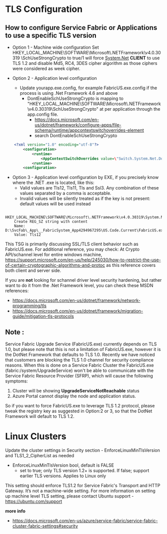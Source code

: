 # TLS Configuration

## How to configure Service Fabric or Applications to use a specific TLS version

- Option 1 - Machine wide configuration
    Set HKEY\_LOCAL\_MACHINE\\SOFTWARE\\Microsoft\\.NETFramework\\v4.0.30319 \\SchUseStrongCrypto to true/1 will force [System.Net](https://docs.microsoft.com/en-us/dotnet/api/system.net?view=netframework-4.7.2) **CLIENT** to use TLS 1.2 and disable Md5, RC4, 3DES cipher algorithm as those ciphers were considered as week cipher. 

- Option 2 - Application level configuration
    - Update yourapp.exe.config, for example FabricUS.exe.config if the process is using .Net Framework 4.6 and above
        - DontEnableSchUseStrongCrypto is mapping to "HKEY_LOCAL_MACHINE\\SOFTWARE\\Microsoft\\.NETFramework\\v4.0.30319\\SchUseStrongCrypto" at per application through the app.config file.
            - <https://docs.microsoft.com/en-us/dotnet/framework/configure-apps/file-schema/runtime/appcontextswitchoverrides-element>
            - search DontEnableSchUseStrongCrypto

```xml
    <?xml version="1.0" encoding="utf-8"?>
        <configuration>
            <runtime>
                <AppContextSwitchOverrides value=\"Switch.System.Net.DontEnableSchUseStrongCrypto=false\"/>
            <runtime>
        <configuration>
```

- Option 3 - Application level configuration by EXE, if you precisely know where the .NET .exe is located, like this:
    - Valid values are Tls12, Tls11, Tls and Ssl3. Any combination of these values separated by a comma is acceptable.
    - Invalid values will be silently treated as if the key is not present: default values will be used instead

```
    HKEY_LOCAL_MACHINE\SOFTWARE\Microsoft\.NETFramework\v4.0.30319\System.Net.ServicePointManager.SecurityProtocol
    Create REG_SZ string with content
    Name: D:\SvcFab\_App\__FabricSystem_App4294967295\US.Code.Current\FabricUS.exe
    Value: Tls12
```

This TSG is primarily discussing SSL/TLS client behavior such as FabricUS.exe. For additional reference, you may check:
At Crypto API/schannel level for entire windows machine, <https://support.microsoft.com/en-us/help/245030/how-to-restrict-the-use-of-certain-cryptographic-algorithms-and-protoc> as this reference covers both client and server side.

If you are **not** looking for schannel driver level security hardening,  but rather want to do it from the .Net Framework level, you can check these MSDN references:
- <https://docs.microsoft.com/en-us/dotnet/framework/network-programming/tls>
- <https://docs.microsoft.com/en-us/dotnet/framework/migration-guide/mitigation-tls-protocols>

## **Note :**
Service Fabric Upgrade Service (FabricUS.exe) currently depends on TLS 1.0, but please note that this is not a limitation of FabricUS.exe, however it is the DotNet Framework that defaults to TLS 1.0.  Recently we have noticed that customers are blocking the TLS 1.0 channel for security compliance reasons.  When this is done on a Service Fabric Cluster the FabricUS.exe (fabric:/system/UpgradeService) won't be able to communicate with the Service Fabric Resource Provider (SFRP), which will cause the following symptoms:

1. Cluster will be showing **UpgradeServiceNotReachable** status
2. Azure Portal cannot display the node and application status.

So  if you want to force FabricUS.exe to leverage TLS 1.2 protocol, please tweak the registry key as suggested in Option:2 or 3, so that the DotNet Framework will default to TLS 1.2.


# Linux Clusters

Update the cluster settings in Security section - EnforceLinuxMinTlsVersion and TLS1_2_CipherList as needed

- EnforceLinuxMinTlsVersion	bool, default is FALSE
  - set to true; only TLS version 1.2+ is supported. If false; support earlier TLS versions. Applies to Linux only

This setting should enforce TLS1.2 for Service Fabric's Transport and HTTP Gateway. It’s not a machine-wide setting. For more information on setting up machine level TLS setting, please contact Ubuntu support - https://ubuntu.com/support

 **more info**
- https://docs.microsoft.com/en-us/azure/service-fabric/service-fabric-cluster-fabric-settings#security
